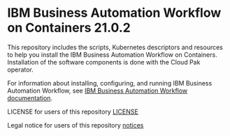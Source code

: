 # IBM Business Automation Workflow on Containers 21.0.2
This repository includes the scripts, Kubernetes descriptors and resources to help you install the IBM Business Automation Workflow on Containers. Installation of the software components is done with the Cloud Pak operator. 

For information about installing, configuring, and running IBM Business Automation Workflow, see  [IBM Business Automation Workflow documentation](https://www.ibm.com/docs/en/baw/20.x).

LICENSE for users of this repository [LICENSE](LICENSE)

Legal notice for users of this repository [notices](notices)



